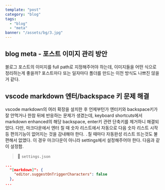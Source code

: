 ```yaml
---
template: "post"
category: "blog"
tags: 
  - "blog"
  - "meta"
banner: "/assets/bg/3.jpg"
---
```


## blog meta - 포스트 이미지 관리 방안

블로그 포스트의 이미지를 full path로 지정해주어야 하는데, 이미지들을 어떤 식으로 정리하는게 좋을까? 포스트마다 또는 일자마다 폴더를 만드는 이전 방식도 나쁘진 않을 거 같다.

## vscode markdown 엔터/backspace 키 문제 해결

vscode markdown의 여러 확장을 설치한 후 언제부턴가 엔터키와 backspace키가 잘 안먹거나 한참 뒤에 반응하는 문제가 생겼는데, keyboard shortcuts에서 markdown enhanced의 해당 backspace, enter키 관련 단축키를 제거하니 해결되었다. 다만, 마크다운에서 엔터 칠 때 숫자 리스트에서 자동으로 다음 숫자 리스트 시작 등 편의기능이 없어지는 것을 감내해야 한다.
`.`칠 때마다 자동완성 리스트 뜨는것도 불편해서 없앴다. 이 경우 마크다운이 아니라 settings에서 설정해주어야 한다. 다음과 같이 설정함.

> 📂 `settings.json`
```json
...
  "[markdown]": {
    "editor.suggestOnTriggerCharacters": false
  },
...
```

